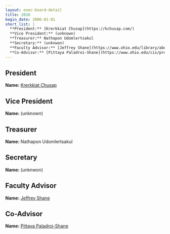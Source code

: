 ```yaml
---
layout: exec-board-detail
title: 2016
begin_date: 2006-01-01
short_list: |
  **President:** [Krerkkiat Chusap](https://kchusap.com/)  
  **Vice President:** (unknown)  
  **Treasurer:** Nathapon Udomlertsakul  
  **Secretary:** (unknwon)  
  **Faculty Advisor:** [Jeffrey Shane](https://www.ohio.edu/library/about/staff/shane)  
  **Co-Advisor:** [Pittaya Paladroi-Shane](https://www.ohio.edu/cis/profile/paladroi)  
---
```


## President

**Name:** [Krerkkiat Chusap](https://kchusap.com/)

## Vice President

**Name:** (unknown)

## Treasurer

**Name:** Nathapon Udomlertsakul

## Secretary

**Name:** (unknwon)

## Faculty Advisor

**Name:** [Jeffrey Shane](https://www.ohio.edu/library/about/staff/shane)  

## Co-Advisor

**Name:** [Pittaya Paladroi-Shane](https://www.ohio.edu/cis/profile/paladroi)  